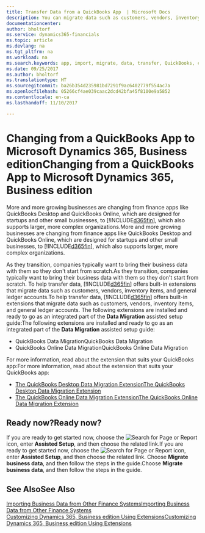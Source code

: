 ```yaml
---
title: Transfer Data from a QuickBooks App  | Microsoft Docs
description: You can migrate data such as customers, vendors, inventory items, and G/L accounts from QuickBooks apps to Dynamics 365, Business edition.
documentationcenter: 
author: bholtorf
ms.service: dynamics365-financials
ms.topic: article
ms.devlang: na
ms.tgt_pltfrm: na
ms.workload: na
ms.search.keywords: app, import, migrate, data, transfer, QuickBooks, customize
ms.date: 09/25/2017
ms.author: bholtorf
ms.translationtype: HT
ms.sourcegitcommit: ba26b354d235981bd7291f9ac6402779f554ac7a
ms.openlocfilehash: 05266cf4ae039caac2dcd42bfa45f8100e9a5852
ms.contentlocale: en-ca
ms.lasthandoff: 11/10/2017

---
```



# <a name="changing-from-a-quickbooks-app-to-microsoft-dynamics-365-business-edition"></a><span data-ttu-id="d9800-103">Changing from a QuickBooks App to Microsoft Dynamics 365, Business edition</span><span class="sxs-lookup"><span data-stu-id="d9800-103">Changing from a QuickBooks App to Microsoft Dynamics 365, Business edition</span></span>
<span data-ttu-id="d9800-104">More and more growing businesses are changing from finance apps like QuickBooks Desktop and QuickBooks Online, which are designed for startups and other small businesses, to [!INCLUDE[d365fin](includes/d365fin_md.md)], which also supports larger, more complex organizations.</span><span class="sxs-lookup"><span data-stu-id="d9800-104">More and more growing businesses are changing from finance apps like QuickBooks Desktop and QuickBooks Online, which are designed for startups and other small businesses, to [!INCLUDE[d365fin](includes/d365fin_md.md)], which also supports larger, more complex organizations.</span></span> 

<span data-ttu-id="d9800-105">As they transition, companies typically want to bring their business data with them so they don't start from scratch.</span><span class="sxs-lookup"><span data-stu-id="d9800-105">As they transition, companies typically want to bring their business data with them so they don't start from scratch.</span></span> <span data-ttu-id="d9800-106">To help transfer data, [!INCLUDE[d365fin](includes/d365fin_md.md)] offers built-in extensions that migrate data such as customers, vendors, inventory items, and general ledger accounts.</span><span class="sxs-lookup"><span data-stu-id="d9800-106">To help transfer data, [!INCLUDE[d365fin](includes/d365fin_md.md)] offers built-in extensions that migrate data such as customers, vendors, inventory items, and general ledger accounts.</span></span> <span data-ttu-id="d9800-107">The following extensions are installed and ready to go as an integrated part of the **Data Migration** assisted setup guide:</span><span class="sxs-lookup"><span data-stu-id="d9800-107">The following extensions are installed and ready to go as an integrated part of the **Data Migration** assisted setup guide:</span></span>

* <span data-ttu-id="d9800-108">QuickBooks Data Migration</span><span class="sxs-lookup"><span data-stu-id="d9800-108">QuickBooks Data Migration</span></span> 
* <span data-ttu-id="d9800-109">QuickBooks Online Data Migration</span><span class="sxs-lookup"><span data-stu-id="d9800-109">QuickBooks Online Data Migration</span></span>

<span data-ttu-id="d9800-110">For more information, read about the extension that suits your QuickBooks app:</span><span class="sxs-lookup"><span data-stu-id="d9800-110">For more information, read about the extension that suits your QuickBooks app:</span></span>   

* [<span data-ttu-id="d9800-111">The QuickBooks Desktop Data Migration Extension</span><span class="sxs-lookup"><span data-stu-id="d9800-111">The QuickBooks Desktop Data Migration Extension</span></span>](ui-extensions-quickbooks-data-migration.md)
* [<span data-ttu-id="d9800-112">The QuickBooks Online Data Migration Extension</span><span class="sxs-lookup"><span data-stu-id="d9800-112">The QuickBooks Online Data Migration Extension</span></span>](ui-extensions-quickbooks-online-data-migration.md)

## <a name="ready-now"></a><span data-ttu-id="d9800-113">Ready now?</span><span class="sxs-lookup"><span data-stu-id="d9800-113">Ready now?</span></span>
<span data-ttu-id="d9800-114">If you are ready to get started now, choose the ![Search for Page or Report](media/ui-search/search_small.png "Search for Page or Report icon") icon, enter **Assisted Setup**, and then choose the related link.</span><span class="sxs-lookup"><span data-stu-id="d9800-114">If you are ready to get started now, choose the ![Search for Page or Report](media/ui-search/search_small.png "Search for Page or Report icon") icon, enter **Assisted Setup**, and then choose the related link.</span></span> <span data-ttu-id="d9800-115">Choose **Migrate business data**, and then follow the steps in the guide.</span><span class="sxs-lookup"><span data-stu-id="d9800-115">Choose **Migrate business data**, and then follow the steps in the guide.</span></span>

## <a name="see-also"></a><span data-ttu-id="d9800-116">See Also</span><span class="sxs-lookup"><span data-stu-id="d9800-116">See Also</span></span>
[<span data-ttu-id="d9800-117">Importing Business Data from Other Finance Systems</span><span class="sxs-lookup"><span data-stu-id="d9800-117">Importing Business Data from Other Finance Systems</span></span>](upload-data.md)  
[<span data-ttu-id="d9800-118">Customizing Dynamics 365, Business edition Using Extensions</span><span class="sxs-lookup"><span data-stu-id="d9800-118">Customizing Dynamics 365, Business edition Using Extensions</span></span>](ui-extensions.md)   

